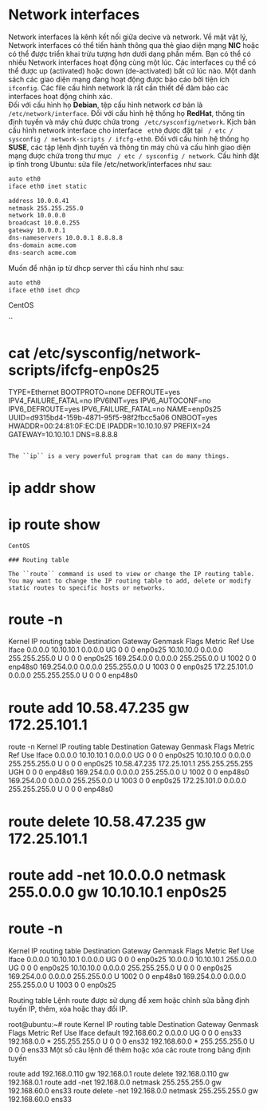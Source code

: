 # Network interfaces
Network interfaces là kênh kết nối giữa decive và network. Về mặt vật lý, Network interfaces có thể tiến hành thông qua thẻ giao diện mạng **NIC** hoặc có thể được triển khai trừu tượng hơn dưới dạng phần mềm. Bạn có thể có nhiều Network interfaces hoạt động cùng một lúc. Các interfaces cụ thể có thể được up (activated) hoặc down (de-activated) bất cứ lúc nào. Một danh sách các giao diện mạng đang hoạt động được báo cáo bởi tiện ích `` ifconfig``. Các file cấu hình network là rất cần thiết để đảm bảo các interfaces hoạt động chính xác.</br>
Đối với cấu hình họ **Debian**, tệp cấu hình network cơ bản là `` /etc/network/interface``. Đối với cấu hình hệ thống họ **RedHat**, thông tin định tuyến và máy chủ được chứa trong `` /etc/sysconfig/network``. Kịch bản cấu hình network interface cho interface `` eth0`` được đặt tại `` / etc / sysconfig / network-scripts / ifcfg-eth0``. Đối với  cấu hình hệ thống họ **SUSE**, các tập lệnh định tuyến và thông tin máy chủ và cấu hình giao diện mạng được chứa trong thư mục `` / etc / sysconfig / network``.
Cấu hình đặt ip tĩnh trong Ubuntu: sửa file /etc/network/interfaces như sau:
```sh
auto eth0
iface eth0 inet static

address 10.0.0.41
netmask 255.255.255.0
network 10.0.0.0
broadcast 10.0.0.255
gateway 10.0.0.1
dns-nameservers 10.0.0.1 8.8.8.8
dns-domain acme.com
dns-search acme.com
```
Muốn để nhận ip từ dhcp server thì cấu hình như sau:
```sh
auto eth0
iface eth0 inet dhcp
```
CentOS

``
# cat /etc/sysconfig/network-scripts/ifcfg-enp0s25
TYPE=Ethernet
BOOTPROTO=none
DEFROUTE=yes
IPV4_FAILURE_FATAL=no
IPV6INIT=yes
IPV6_AUTOCONF=no
IPV6_DEFROUTE=yes
IPV6_FAILURE_FATAL=no
NAME=enp0s25
UUID=d9315bd4-159b-4871-95f5-98f2fbcc5a06
ONBOOT=yes
HWADDR=00:24:81:0F:EC:DE
IPADDR=10.10.10.97
PREFIX=24
GATEWAY=10.10.10.1
DNS=8.8.8.8
```

The ``ip`` is a very powerful program that can do many things.
```
# ip addr show
# ip route show
```
CentOS

### Routing table

The ``route`` command is used to view or change the IP routing table. You may want to change the IP routing table to add, delete or modify static routes to specific hosts or networks.

```
# route -n
Kernel IP routing table
Destination     Gateway         Genmask         Flags Metric Ref    Use Iface
0.0.0.0         10.10.10.1      0.0.0.0         UG    0      0        0 enp0s25
10.10.10.0      0.0.0.0         255.255.255.0   U     0      0        0 enp0s25
169.254.0.0     0.0.0.0         255.255.0.0     U     1002   0        0 enp48s0
169.254.0.0     0.0.0.0         255.255.0.0     U     1003   0        0 enp0s25
172.25.101.0    0.0.0.0         255.255.255.0   U     0      0        0 enp48s0
# 
# route add 10.58.47.235 gw 172.25.101.1
route -n
Kernel IP routing table
Destination     Gateway         Genmask         Flags Metric Ref    Use Iface
0.0.0.0         10.10.10.1      0.0.0.0         UG    0      0        0 enp0s25
10.10.10.0      0.0.0.0         255.255.255.0   U     0      0        0 enp0s25
10.58.47.235    172.25.101.1    255.255.255.255 UGH   0      0        0 enp48s0
169.254.0.0     0.0.0.0         255.255.0.0     U     1002   0        0 enp48s0
169.254.0.0     0.0.0.0         255.255.0.0     U     1003   0        0 enp0s25
172.25.101.0    0.0.0.0         255.255.255.0   U     0      0        0 enp48s0
# 
# route delete 10.58.47.235 gw 172.25.101.1
# route add -net 10.0.0.0 netmask 255.0.0.0 gw 10.10.10.1 enp0s25
# route -n
Kernel IP routing table
Destination     Gateway         Genmask         Flags Metric Ref    Use Iface
0.0.0.0         10.10.10.1      0.0.0.0         UG    0      0        0 enp0s25
10.0.0.0        10.10.10.1      255.0.0.0       UG    0      0        0 enp0s25
10.10.10.0      0.0.0.0         255.255.255.0   U     0      0        0 enp0s25
169.254.0.0     0.0.0.0         255.255.0.0     U     1002   0        0 enp48s0
169.254.0.0     0.0.0.0         255.255.0.0     U     1003   0        0 enp0s25



Routing table
Lệnh route được sử dụng để xem hoặc chỉnh sửa bằng định tuyến IP, thêm, xóa hoặc thay đổi IP.

root@ubuntu:~# route
Kernel IP routing table
Destination     Gateway         Genmask         Flags Metric Ref    Use Iface
default         192.168.60.2    0.0.0.0         UG    0      0        0 ens33
192.168.0.0     *               255.255.255.0   U     0      0        0 ens32
192.168.60.0    *               255.255.255.0   U     0      0        0 ens33
Một số câu lệnh để thêm hoặc xóa các route trong bảng định tuyến

route add 192.168.0.110  gw 192.168.0.1
route delete 192.168.0.110  gw 192.168.0.1
route add -net 192.168.0.0 netmask 255.255.255.0 gw 192.168.60.0 ens33
route delete -net 192.168.0.0 netmask 255.255.255.0 gw 192.168.60.0 ens33
